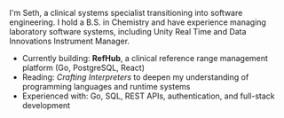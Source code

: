 I'm Seth, a clinical systems specialist transitioning into software engineering. I hold a B.S. in Chemistry and have experience managing laboratory software systems, including Unity Real Time and Data Innovations Instrument Manager.

-  Currently building: **RefHub**, a clinical reference range management platform (Go, PostgreSQL, React)
-  Reading: *Crafting Interpreters* to deepen my understanding of programming languages and runtime systems
-  Experienced with: Go, SQL, REST APIs, authentication, and full-stack development

